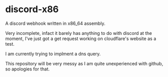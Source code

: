 # discord-x86
A discord webhook written in x86_64 assembly.

Very incomplete, infact it barely has anything to do with discord at the moment, I've just got a get request working on cloudflare's website as a test.

I am currently trying to implment a dns query.

This repository will be very messy as I am quite unexperienced with github, so apologies for that.
